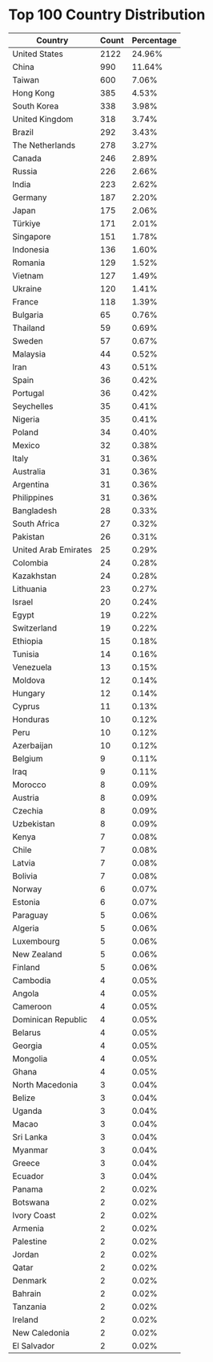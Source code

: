 # Top 100 Country Distribution
| Country | Count | Percentage |
|----|----|----|
| United States | 2122 | 24.96% |
| China | 990 | 11.64% |
| Taiwan | 600 | 7.06% |
| Hong Kong | 385 | 4.53% |
| South Korea | 338 | 3.98% |
| United Kingdom | 318 | 3.74% |
| Brazil | 292 | 3.43% |
| The Netherlands | 278 | 3.27% |
| Canada | 246 | 2.89% |
| Russia | 226 | 2.66% |
| India | 223 | 2.62% |
| Germany | 187 | 2.20% |
| Japan | 175 | 2.06% |
| Türkiye | 171 | 2.01% |
| Singapore | 151 | 1.78% |
| Indonesia | 136 | 1.60% |
| Romania | 129 | 1.52% |
| Vietnam | 127 | 1.49% |
| Ukraine | 120 | 1.41% |
| France | 118 | 1.39% |
| Bulgaria | 65 | 0.76% |
| Thailand | 59 | 0.69% |
| Sweden | 57 | 0.67% |
| Malaysia | 44 | 0.52% |
| Iran | 43 | 0.51% |
| Spain | 36 | 0.42% |
| Portugal | 36 | 0.42% |
| Seychelles | 35 | 0.41% |
| Nigeria | 35 | 0.41% |
| Poland | 34 | 0.40% |
| Mexico | 32 | 0.38% |
| Italy | 31 | 0.36% |
| Australia | 31 | 0.36% |
| Argentina | 31 | 0.36% |
| Philippines | 31 | 0.36% |
| Bangladesh | 28 | 0.33% |
| South Africa | 27 | 0.32% |
| Pakistan | 26 | 0.31% |
| United Arab Emirates | 25 | 0.29% |
| Colombia | 24 | 0.28% |
| Kazakhstan | 24 | 0.28% |
| Lithuania | 23 | 0.27% |
| Israel | 20 | 0.24% |
| Egypt | 19 | 0.22% |
| Switzerland | 19 | 0.22% |
| Ethiopia | 15 | 0.18% |
| Tunisia | 14 | 0.16% |
| Venezuela | 13 | 0.15% |
| Moldova | 12 | 0.14% |
| Hungary | 12 | 0.14% |
| Cyprus | 11 | 0.13% |
| Honduras | 10 | 0.12% |
| Peru | 10 | 0.12% |
| Azerbaijan | 10 | 0.12% |
| Belgium | 9 | 0.11% |
| Iraq | 9 | 0.11% |
| Morocco | 8 | 0.09% |
| Austria | 8 | 0.09% |
| Czechia | 8 | 0.09% |
| Uzbekistan | 8 | 0.09% |
| Kenya | 7 | 0.08% |
| Chile | 7 | 0.08% |
| Latvia | 7 | 0.08% |
| Bolivia | 7 | 0.08% |
| Norway | 6 | 0.07% |
| Estonia | 6 | 0.07% |
| Paraguay | 5 | 0.06% |
| Algeria | 5 | 0.06% |
| Luxembourg | 5 | 0.06% |
| New Zealand | 5 | 0.06% |
| Finland | 5 | 0.06% |
| Cambodia | 4 | 0.05% |
| Angola | 4 | 0.05% |
| Cameroon | 4 | 0.05% |
| Dominican Republic | 4 | 0.05% |
| Belarus | 4 | 0.05% |
| Georgia | 4 | 0.05% |
| Mongolia | 4 | 0.05% |
| Ghana | 4 | 0.05% |
| North Macedonia | 3 | 0.04% |
| Belize | 3 | 0.04% |
| Uganda | 3 | 0.04% |
| Macao | 3 | 0.04% |
| Sri Lanka | 3 | 0.04% |
| Myanmar | 3 | 0.04% |
| Greece | 3 | 0.04% |
| Ecuador | 3 | 0.04% |
| Panama | 2 | 0.02% |
| Botswana | 2 | 0.02% |
| Ivory Coast | 2 | 0.02% |
| Armenia | 2 | 0.02% |
| Palestine | 2 | 0.02% |
| Jordan | 2 | 0.02% |
| Qatar | 2 | 0.02% |
| Denmark | 2 | 0.02% |
| Bahrain | 2 | 0.02% |
| Tanzania | 2 | 0.02% |
| Ireland | 2 | 0.02% |
| New Caledonia | 2 | 0.02% |
| El Salvador | 2 | 0.02% |
